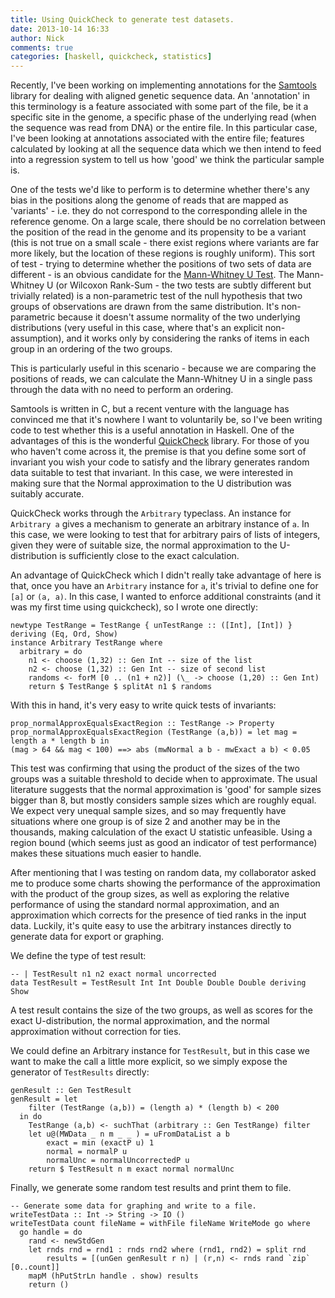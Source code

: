 ```yaml
---
title: Using QuickCheck to generate test datasets.
date: 2013-10-14 16:33
author: Nick
comments: true
categories: [haskell, quickcheck, statistics] 
---
```


Recently, I've been working on implementing annotations for the [Samtools](https://github.com/samtools/samtools) library for dealing with aligned genetic sequence data. An 'annotation' in this terminology is a feature associated with some part of the file, be it a specific site in the genome, a specific phase of the underlying read (when the sequence was read from DNA) or the entire file. In this particular case, I've been looking at annotations associated with the entire file; features calculated by looking at all the sequence data which we then intend to feed into a regression system to tell us how 'good' we think the particular sample is.

One of the tests we'd like to perform is to determine whether there's any bias in the positions along the genome of reads that are mapped as 'variants' - i.e. they do not correspond to the corresponding allele in the reference genome. On a large scale, there should be no correlation between the position of the read in the genome and its propensity to be a variant (this is not true on a small scale - there exist regions where variants are far more likely, but the location of these regions is roughly uniform). This sort of test - trying to determine whether the positions of two sets of data are different - is an obvious candidate for the [Mann-Whitney U Test](http://en.wikipedia.org/wiki/Mann–Whitney_U). The Mann-Whitney U (or Wilcoxon Rank-Sum - the two tests are subtly different but trivially related) is a non-parametric test of the null hypothesis that two groups of observations are drawn from the same distribution. It's non-parametric because it doesn't assume normality of the two underlying distributions (very useful in this case, where that's an explicit non-assumption), and it works only by considering the ranks of items in each group in an ordering of the two groups.

This is particularly useful in this scenario - because we are comparing the positions of reads, we can calculate the Mann-Whitney U in a single pass through the data with no need to perform an ordering.

Samtools is written in C, but a recent venture with the language has convinced me that it's nowhere I want to voluntarily be, so I've been writing code to test whether this is a useful annotation in Haskell. One of the advantages of this is the wonderful [QuickCheck](http://en.wikipedia.org/wiki/QuickCheck) library. For those of you who haven't come across it, the premise is that you define some sort of invariant you wish your code to satisfy and the library generates random data suitable to test that invariant. In this case, we were interested in making sure that the Normal approximation to the U distribution was suitably accurate.

QuickCheck works through the `Arbitrary` typeclass. An instance for `Arbitrary a` gives a mechanism to generate an arbitrary instance of `a`. In this case, we were looking to test that for arbitrary pairs of lists of integers, given they were of suitable size, the normal approximation to the U-distribution is sufficiently close to the exact calculation.

An advantage of QuickCheck which I didn't really take advantage of here is that, once you have an `Arbitrary` instance for `a`, it's trivial to define one for `[a]` or `(a, a)`. In this case, I wanted to enforce additional constraints (and it was my first time using quickcheck), so I wrote one directly:

    newtype TestRange = TestRange { unTestRange :: ([Int], [Int]) } deriving (Eq, Ord, Show)
    instance Arbitrary TestRange where
      arbitrary = do
        n1 <- choose (1,32) :: Gen Int -- size of the list
        n2 <- choose (1,32) :: Gen Int -- size of second list
        randoms <- forM [0 .. (n1 + n2)] (\_ -> choose (1,20) :: Gen Int)
        return $ TestRange $ splitAt n1 $ randoms

With this in hand, it's very easy to write quick tests of invariants:

    prop_normalApproxEqualsExactRegion :: TestRange -> Property
    prop_normalApproxEqualsExactRegion (TestRange (a,b)) = let mag = length a * length b in
    (mag > 64 && mag < 100) ==> abs (mwNormal a b - mwExact a b) < 0.05

This test was confirming that using the product of the sizes of the two groups was a suitable threshold to decide when to approximate. The usual literature suggests that the normal approximation is 'good' for sample sizes bigger than 8, but mostly considers sample sizes which are roughly equal. We expect very unequal sample sizes, and so may frequently have situations where one group is of size 2 and another may be in the thousands, making calculation of the exact U statistic unfeasible. Using a region bound (which seems just as good an indicator of test performance) makes these situations much easier to handle.

After mentioning that I was testing on random data, my collaborator asked me to produce some charts showing the performance of the approximation with the product of the group sizes, as well as exploring the relative performance of using the standard normal approximation, and an approximation which corrects for the presence of tied ranks in the input data. Luckily, it's quite easy to use the arbitrary instances directly to generate data for export or graphing.

We define the type of test result:

    -- | TestResult n1 n2 exact normal uncorrected
    data TestResult = TestResult Int Int Double Double Double deriving Show

A test result contains the size of the two groups, as well as scores for the exact U-distribution, the normal approximation, and the normal approximation without correction for ties.

We could define an Arbitrary instance for `TestResult`, but in this case we want to make the call a little more explicit, so we simply expose the generator of `TestResults` directly:

    genResult :: Gen TestResult
    genResult = let 
        filter (TestRange (a,b)) = (length a) * (length b) < 200
      in do
        TestRange (a,b) <- suchThat (arbitrary :: Gen TestRange) filter
        let u@(MWData _ n m _ _ ) = uFromDataList a b
            exact = min (exactP u) 1
            normal = normalP u
            normalUnc = normalUncorrectedP u
        return $ TestResult n m exact normal normalUnc

Finally, we generate some random test results and print them to file.

    -- Generate some data for graphing and write to a file.
    writeTestData :: Int -> String -> IO ()
    writeTestData count fileName = withFile fileName WriteMode go where
      go handle = do
        rand <- newStdGen
        let rnds rnd = rnd1 : rnds rnd2 where (rnd1, rnd2) = split rnd
            results = [(unGen genResult r n) | (r,n) <- rnds rand `zip` [0..count]]
        mapM (hPutStrLn handle . show) results
        return ()